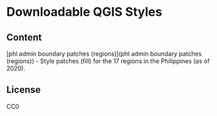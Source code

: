 # Downloadable QGIS Styles

## Content
[phl admin boundary patches (regions)](phl admin boundary patches (regions)) - Style patches (fill) for the 17 regions in the Philippines (as of 2020).

## License
CC0
